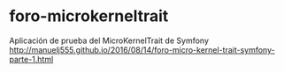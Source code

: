 # foro-microkerneltrait
Aplicación de prueba del MicroKernelTrait de Symfony http://manuelj555.github.io/2016/08/14/foro-micro-kernel-trait-symfony-parte-1.html
